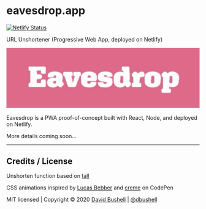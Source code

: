 # eavesdrop.app

[![Netlify Status](https://api.netlify.com/api/v1/badges/9d1964ad-6c3c-49c2-a386-4c4f0dc5df21/deploy-status)](https://app.netlify.com/sites/eavesdrop-app/deploys)

URL Unshortener (Progressive Web App, deployed on Netlify)

[![Eavesdrop](/public/assets/eavesdrop.gif)](https://eavesdrop.app)

Eavesdrop is a PWA proof-of-concept built with React, Node, and deployed on Netlify.

More details coming soon...

* * *

## Credits / License

Unshorten function based on [tall](https://github.com/lmammino/tall)

CSS animations inspired by [Lucas Bebber](https://codepen.io/lbebber/pen/ypgql) and [creme](https://codepen.io/creme/pen/aPJwEz) on CodePen

MIT licensed | Copyright © 2020 [David Bushell](http://dbushell.com) | [@dbushell](http://twitter.com/dbushell)
